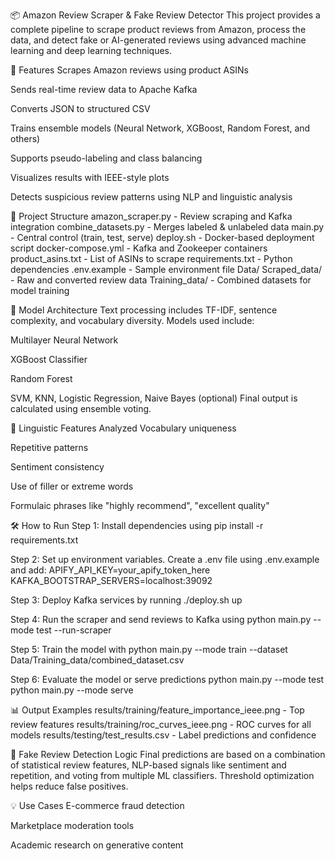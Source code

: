 📦 Amazon Review Scraper & Fake Review Detector
This project provides a complete pipeline to scrape product reviews from Amazon, process the data, and detect fake or AI-generated reviews using advanced machine learning and deep learning techniques.

🚀 Features
Scrapes Amazon reviews using product ASINs

Sends real-time review data to Apache Kafka

Converts JSON to structured CSV

Trains ensemble models (Neural Network, XGBoost, Random Forest, and others)

Supports pseudo-labeling and class balancing

Visualizes results with IEEE-style plots

Detects suspicious review patterns using NLP and linguistic analysis

📂 Project Structure
amazon_scraper.py - Review scraping and Kafka integration
combine_datasets.py - Merges labeled & unlabeled data
main.py - Central control (train, test, serve)
deploy.sh - Docker-based deployment script
docker-compose.yml - Kafka and Zookeeper containers
product_asins.txt - List of ASINs to scrape
requirements.txt - Python dependencies
.env.example - Sample environment file
Data/
Scraped_data/ - Raw and converted review data
Training_data/ - Combined datasets for model training

🧠 Model Architecture
Text processing includes TF-IDF, sentence complexity, and vocabulary diversity.
Models used include:

Multilayer Neural Network

XGBoost Classifier

Random Forest

SVM, KNN, Logistic Regression, Naive Bayes (optional)
Final output is calculated using ensemble voting.

🔎 Linguistic Features Analyzed
Vocabulary uniqueness

Repetitive patterns

Sentiment consistency

Use of filler or extreme words

Formulaic phrases like "highly recommend", "excellent quality"

🛠️ How to Run
Step 1: Install dependencies using pip install -r requirements.txt

Step 2: Set up environment variables.
Create a .env file using .env.example and add:
APIFY_API_KEY=your_apify_token_here
KAFKA_BOOTSTRAP_SERVERS=localhost:39092

Step 3: Deploy Kafka services by running ./deploy.sh up

Step 4: Run the scraper and send reviews to Kafka using
python main.py --mode test --run-scraper

Step 5: Train the model with
python main.py --mode train --dataset Data/Training_data/combined_dataset.csv

Step 6: Evaluate the model or serve predictions
python main.py --mode test
python main.py --mode serve

📊 Output Examples
results/training/feature_importance_ieee.png - Top review features
results/training/roc_curves_ieee.png - ROC curves for all models
results/testing/test_results.csv - Label predictions and confidence

🧪 Fake Review Detection Logic
Final predictions are based on a combination of statistical review features, NLP-based signals like sentiment and repetition, and voting from multiple ML classifiers. Threshold optimization helps reduce false positives.

💡 Use Cases
E-commerce fraud detection

Marketplace moderation tools

Academic research on generative content
